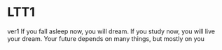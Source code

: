 # LTT1
ver1
If you fall asleep now, you will dream. If you study now, you will live your dream.
Your future depends on many things, but mostly on you
